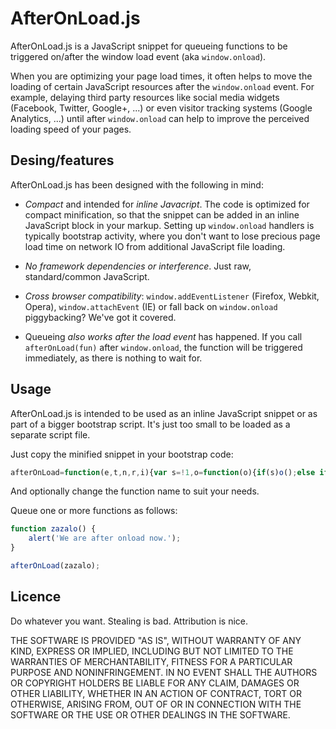 AfterOnLoad.js
==============

AfterOnLoad.js is a JavaScript snippet for queueing functions
to be triggered on/after the window load event (aka ```window.onload```).

When you are optimizing your page load times,
it often helps to move the loading of certain JavaScript resources
after the ```window.onload``` event.
For example, delaying third party resources
like social media widgets (Facebook, Twitter, Google+, ...)
or even visitor tracking systems (Google Analytics, ...)
until after ```window.onload``` can help to improve the
perceived loading speed of your pages.


Desing/features
---------------

AfterOnLoad.js has been designed with the following in mind:

*   *Compact* and intended for *inline Javacript*.
    The code is optimized for compact minification,
    so that the snippet can be added in an
    inline JavaScript block in your markup.
    Setting up ```window.onload``` handlers
    is typically bootstrap activity, where you don't want
    to lose precious page load time on network IO from
    additional JavaScript file loading.

*   *No framework dependencies or interference*.
    Just raw, standard/common JavaScript.

*   *Cross browser compatibility*:
    ```window.addEventListener``` (Firefox, Webkit, Opera),
    ```window.attachEvent``` (IE)
    or fall back on ```window.onload``` piggybacking?
    We've got it covered.

*   Queueing *also works after the load event* has happened.
    If you call ```afterOnLoad(fun)``` after
    ```window.onload```, the function will be
    triggered immediately, as there is nothing to wait for.



Usage
-----

AfterOnLoad.js is intended to be used as an inline JavaScript
snippet or as part of a bigger bootstrap script.
It's just too small to be loaded as a separate script file.

Just copy the minified snippet in your bootstrap code:

```javascript
afterOnLoad=function(e,t,n,r,i){var s=!1,o=function(o){if(s)o();else if(typeof e[n]===i)e[n]("load",o,!1);else if(typeof e[r]===i)e[r](t,o);else{var u=e[t];typeof u!==i?e[t]=o:e[t]=function(e){u(e),o(e)}}};return o(function(){s=!0}),o}(window,"onload","addEventListener","attachEvent","function");
```
And optionally change the function name to suit your needs.

Queue one or more functions as follows:

```javascript
function zazalo() {
    alert('We are after onload now.');
}

afterOnLoad(zazalo);
```

Licence
-------

Do whatever you want. Stealing is bad. Attribution is nice.

THE SOFTWARE IS PROVIDED "AS IS", WITHOUT WARRANTY OF ANY KIND,
EXPRESS OR IMPLIED, INCLUDING BUT NOT LIMITED TO THE WARRANTIES
OF MERCHANTABILITY, FITNESS FOR A PARTICULAR PURPOSE AND
NONINFRINGEMENT. IN NO EVENT SHALL THE AUTHORS OR COPYRIGHT
HOLDERS BE LIABLE FOR ANY CLAIM, DAMAGES OR OTHER LIABILITY,
WHETHER IN AN ACTION OF CONTRACT, TORT OR OTHERWISE, ARISING
FROM, OUT OF OR IN CONNECTION WITH THE SOFTWARE OR THE USE OR
OTHER DEALINGS IN THE SOFTWARE.
